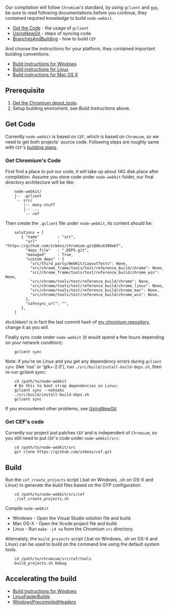 Our compilation will follow `Chromium`'s standard, by using `gclient` and `gyp`, be sure to read following documentations before you continue, they contained required knowledge to build `node-webkit`.

* [Get the Code](http://www.chromium.org/developers/how-tos/get-the-code) - the usage of `gclient`
* [UsingNewGit ](http://code.google.com/p/chromium/wiki/UsingNewGit) - steps of syncing code 
* [BranchesAndBuilding](http://code.google.com/p/chromiumembedded/wiki/BranchesAndBuilding) - how to build `CEF`

And choose the instructions for your platform, they contained important building conventions.

* [Build Instructions for Windows](http://www.chromium.org/developers/how-tos/build-instructions-windows)
* [Build instructions for Linux](http://code.google.com/p/chromium/wiki/LinuxBuildInstructions)
* [Build instructions for Mac OS X](http://code.google.com/p/chromium/wiki/MacBuildInstructions)

## Prerequisite

1. [Get the Chromium depot_tools](http://www.chromium.org/developers/how-tos/install-depot-tools).
2. Setup building enviroment, see *Build Instructions* above.

## Get Code

Currently `node-webkit` is based on `CEF`, which is based on `Chromium`, so we need to get both projects' source code. Following steps are roughly same with `CEF`'s [building steps](http://code.google.com/p/chromiumembedded/wiki/BranchesAndBuilding).

### Get Chromium's Code

First find a place to put our code, it will take up about 14G disk place after compilation. Assume you store code under `node-webkit` folder, our
final directory architecture will be like:

````
    node-webkit/
    |-- .gclient
    `-- src/
        |-- many-stuff
        |-- ...
        `-- cef
````

Then create the `.gclient` file under `node-webkit`, its content should be:

````
    solutions = [
       { "name"        : "src",
         "url"         : "https://github.com/zcbenz/chromium.git@dbc6308eb7",
         "deps_file"   : ".DEPS.git",
         "managed"     : True,
         "custom_deps" : {
           "src/third_party/WebKit/LayoutTests": None,
           "src/chrome_frame/tools/test/reference_build/chrome": None,
           "src/chrome_frame/tools/test/reference_build/chrome_win": None,
           "src/chrome/tools/test/reference_build/chrome": None,
           "src/chrome/tools/test/reference_build/chrome_linux": None,
           "src/chrome/tools/test/reference_build/chrome_mac": None,
           "src/chrome/tools/test/reference_build/chrome_win": None,
         },
         "safesync_url": "",
       },
    ]
````

`dbc6308eb7` is in fact the last commit hash of [my chromium repository](https://github.com/zcbenz/chromium), change it as you will.

Finally sync code under `node-webkit` (it would spend a few hours depending on your network condition):

````
    gclient sync
````

Note: if you're on Linux and you get any dependency errors during `gclient sync` (like 'nss' or 'gtk+-2.0'), run `./src/build/install-build-deps.sh`, then re-run gclient sync:

````
    cd /path/to/node-webkit
    # Do this to boot strap dependencies on Linux:
    gclient sync --nohooks
    ./src/build/install-build-deps.sh
    gclient sync
````

If you encountered other problems, see [UsingNewGit](http://code.google.com/p/chromium/wiki/UsingNewGit).

### Get CEF's code

Currently our project just patches `CEF` and is independent of `Chromium`, so you still need to put `CEF`'s code under `node-webkit/src`:

````
    cd /path/to/node-webkit/src
    git clone https://github.com/zcbenz/cef.git
````

## Build

Run the `cef_create_projects` script (.bat on Windows, .sh on OS-X and Linux) to generate the build files based on the GYP configuration.

````
    cd /path/to/node-webkit/src/cef
    ./cef_create_projects.sh
````

Compile `node-webkit`

* Windows - Open the Visual Studio solution file and build. 
* Mac OS-X - Open the Xcode project file and build. 
* Linux - Run `make -j4 nw` from the Chromium `src` directory. 

Alternately, the `build_projects` script (.bat on Windows, .sh on OS-X and Linux) can be used to build on the command line using the default system tools. 

````
    cd /path/to/chromium/src/cef/tools
    build_projects.sh Debug
````

## Accelerating the build

* [Build Instructions for Windows](http://www.chromium.org/developers/how-tos/build-instructions-windows#TOC-Accelerating-the-build)
* [LinuxFasterBuilds](code.google.com/p/chromium/wiki/LinuxFasterBuilds)
* [WindowsPrecompiledHeaders](http://code.google.com/p/chromium/wiki/WindowsPrecompiledHeaders)
